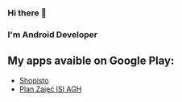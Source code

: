### Hi there 👋
### I'm Android Developer
## My apps avaible on Google Play:
* [Shopisto](https://play.google.com/store/apps/details?id=com.pawlowski.shopisto)
* [Plan Zajęć ISI AGH](https://play.google.com/store/apps/details?id=com.pawlowski.planzajweaiiib)

<!--
**maciekpawlowski1/maciekpawlowski1** is a ✨ _special_ ✨ repository because its `README.md` (this file) appears on your GitHub profile.

Here are some ideas to get you started:

- 🔭 I’m currently working on ...
- 🌱 I’m currently learning ...
- 👯 I’m looking to collaborate on ...
- 🤔 I’m looking for help with ...
- 💬 Ask me about ...
- 📫 How to reach me: ...
- 😄 Pronouns: ...
- ⚡ Fun fact: ...
-->
